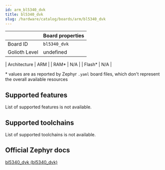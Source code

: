```yaml
---
id: arm_bl5340_dvk
title: bl5340_dvk
slug: /hardware/catalog/boards/arm/bl5340_dvk
---
```


[//]: # (This is an auto-generated file, do not edit! Changes to it will be lost upon re-generation)



|                | Board properties     |
| -------------  | -------------------- |
| Board ID       | `bl5340_dvk` |
| Golioth Level  | undefined       |

| Architecture   | ARM |
| RAM*           | N/A |
| Flash*         | N/A |

\* values are as reported by Zephyr `.yaml` board files, which don't represent the overall available resources



## Supported features

List of supported features is not available.

## Supported toolchains

List of supported toolchains is not available.

## Official Zephyr docs

[bl5340_dvk (bl5340_dvk)](https://docs.zephyrproject.org/latest/boards/arm/bl5340_dvk/doc/index.html)
